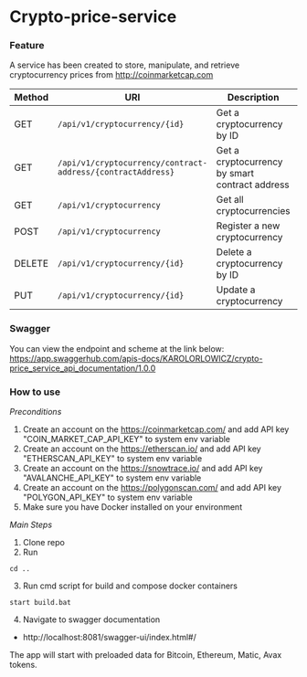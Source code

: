 # Crypto-price-service

### Feature

A service has been created to store, manipulate, and retrieve cryptocurrency prices from http://coinmarketcap.com

| Method | URI | Description | Request Body                                  | Response Body |
|---|---|---|-----------------------------------------------|---|
| GET | `/api/v1/cryptocurrency/{id}` | Get a cryptocurrency by ID | None                                          | CryptocurrencyDTO |
| GET | `/api/v1/cryptocurrency/contract-address/{contractAddress}` | Get a cryptocurrency by smart contract address | None                                          | CryptocurrencyDTO |
| GET | `/api/v1/cryptocurrency` | Get all cryptocurrencies | Query: `names` (required: true, type: string) | List[CryptocurrencyDTO] |
| POST | `/api/v1/cryptocurrency` | Register a new cryptocurrency | CryptocurrencyPostDTO                         | CryptocurrencyDTO |
| DELETE | `/api/v1/cryptocurrency/{id}` | Delete a cryptocurrency by ID | None                                          | None |
| PUT | `/api/v1/cryptocurrency/{id}` | Update a cryptocurrency | CryptocurrencyPostDTO                         | CryptocurrencyDTO |

### Swagger
You can view the endpoint and scheme at the link below:
https://app.swaggerhub.com/apis-docs/KAROLORLOWICZ/crypto-price_service_api_documentation/1.0.0

### How to use

*Preconditions*
1. Create an account on the https://coinmarketcap.com/ and add API key "COIN_MARKET_CAP_API_KEY" to system env variable
2. Create an account on the https://etherscan.io/ and add API key "ETHERSCAN_API_KEY" to system env variable
3. Create an account on the https://snowtrace.io/ and add API key "AVALANCHE_API_KEY" to system env variable
4. Create an account on the https://polygonscan.com/ and add API key "POLYGON_API_KEY" to system env variable
5. Make sure you have Docker installed on your environment

*Main Steps*
1. Clone repo
2. Run
```shell
cd ..
```
3. Run cmd script for build and compose docker containers
```shell
start build.bat
```
4. Navigate to swagger documentation
* http://localhost:8081/swagger-ui/index.html#/

The app will start with preloaded data for Bitcoin, Ethereum, Matic, Avax tokens.


